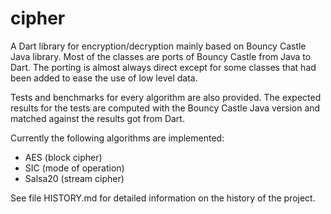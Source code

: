 cipher
======

A Dart library for encryption/decryption mainly based on Bouncy Castle Java
library. Most of the classes are ports of Bouncy Castle from Java to Dart. The
porting is almost always direct except for some classes that had been added to
ease the use of low level data.

Tests and benchmarks for every algorithm are also provided. The expected results
for the tests are computed with the Bouncy Castle Java version and matched
against the results got from Dart.

Currently the following algorithms are implemented:

* AES (block cipher)
* SIC (mode of operation)
* Salsa20 (stream cipher)

See file HISTORY.md for detailed information on the history of the project.

